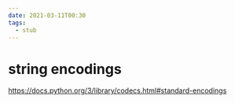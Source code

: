 ```yaml
---
date: 2021-03-11T00:30
tags: 
  - stub
---
```


# string encodings

https://docs.python.org/3/library/codecs.html#standard-encodings
